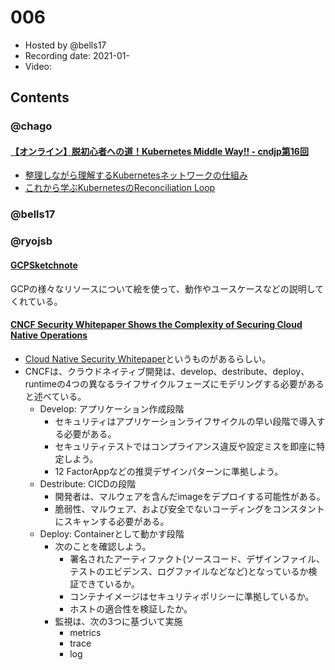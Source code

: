 # 006

- Hosted by @bells17
- Recording date: 2021-01-
- Video: 

## Contents

### @chago

####  [【オンライン】脱初心者への道！Kubernetes Middle Way!! - cndjp第16回](https://cnd.connpass.com/event/198619/)
- [整理しながら理解するKubernetesネットワークの仕組み](https://speakerdeck.com/hhiroshell/kubernetes-network-fundamentals-69d5c596-4b7d-43c0-aac8-8b0e5a633fc2)
- [これから学ぶKubernetesのReconciliation Loop](https://speakerdeck.com/yosshi_/korekaraxue-hukubernetesfalsereconciliation-loop)

### @bells17



### @ryojsb
#### [GCPSketchnote](https://github.com/priyankavergadia/GCPSketchnote)
GCPの様々なリソースについて絵を使って、動作やユースケースなどの説明してくれている。


#### [CNCF Security Whitepaper Shows the Complexity of Securing Cloud Native Operations](https://thenewstack.io/cncf-security-whitepaper-shows-the-complexity-of-securing-cloud-native-operations/)
- [Cloud Native Security Whitepaper](https://github.com/cncf/sig-security/blob/master/security-whitepaper/CNCF_cloud-native-security-whitepaper-Nov2020.pdf)というものがあるらしい。
- CNCFは、クラウドネイティブ開発は、develop、destribute、deploy、runtimeの4つの異なるライフサイクルフェーズにモデリングする必要があると述べている。
  - Develop: アプリケーション作成段階
    - セキュリティはアプリケーションライフサイクルの早い段階で導入する必要がある。
    - セキュリティテストではコンプライアンス違反や設定ミスを即座に特定しよう。
    - 12 FactorAppなどの推奨デザインパターンに準拠しよう。
  - Destribute: CICDの段階
    - 開発者は、マルウェアを含んだimageをデプロイする可能性がある。
    - 脆弱性、マルウェア、および安全でないコーディングをコンスタントにスキャンする必要がある。
  - Deploy: Containerとして動かす段階
    - 次のことを確認しよう。
      - 署名されたアーティファクト(ソースコード、デザインファイル、テストのエビデンス、ログファイルなどなど)となっているか検証できているか。
      - コンテナイメージはセキュリティポリシーに準拠しているか。
      - ホストの適合性を検証したか。
    - 監視は、次の3つに基づいて実施
      - metrics
      - trace
      - log
